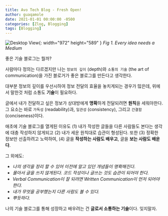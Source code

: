 ```yaml
---
title: Avo Tech Blog - Fresh Open!
author: guaqamole
date: 2021-01-01 00:00:00 -0500
categories: [Zlog, Blogging]
tags: [Blogging]
---
```


![Desktop View](/220101concept/default_post_image.png){: width="972" height="589" }
_Fig 1. Every idea needs a Medium_

좋은 기술 블로그는 뭘까?

사람마다 정의는 다르겠지만 나는 `정보의 깊이` (depth)와 `소통의 기술` (the art of communication)을 가진 블로거가 좋은 블로그를 만든다고 생각한다.

대부분 정보의 깊이를 우선시하여 정보 전달의 효율을 놓치게되는 경우가 많은데, 위에서 말한것 처럼 소통도 **기술**이 필요하다. 

글에서 내가 전달하고 싶은 정보가 상대방에게 **명확**하게 전달되려면 **원칙**을 세워야한다. 그 요소는 바로 `가독성` (readability)과, `일관성` (consistency), 그리고 `간결함` (conciseness)이다.

애초에 기술 블로그를 열게된 이유도 (1) 내가 작성한 글들을 다른 사람들도 본다는 생각에 대충 작성하지 않게되고 (2) 내가 세운 원칙대로 습관이 형성된다.  또한 (3) 정확한 정보만 선출하려고 노력하여, (4) 글을 **작성하는 사람도  배우고**, 글을 **보는 사람도 배운다**.

그 외에도:

- *나의 생각을 정리 할 수 있어 이전에 알고 있던 개념들이 명확해진다*.
- *몰아서 글을 쓰지 않게된다. 코드 작성이나 글쓰는 것도 습관이 되어야 한다.*
- *Verbal Communication이 잘 되려면 Written Communication이 먼저 되어야한다.*
- *내가 무엇을 공부했는지 다른 사람도 볼 수 있다.*
- *뿌듯하다.*

나의 기술 블로그를 통해 성장하고 배우려는 건 **글로서 소통하는 기술**이다. 잊지말자.